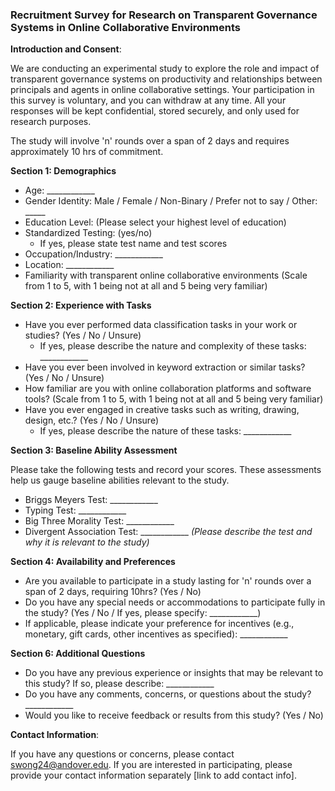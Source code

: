 ### Recruitment Survey for Research on Transparent Governance Systems in Online Collaborative Environments

**Introduction and Consent**:

We are conducting an experimental study to explore the role and impact of transparent governance systems on productivity and relationships between principals and agents in online collaborative settings. Your participation in this survey is voluntary, and you can withdraw at any time. All your responses will be kept confidential, stored securely, and only used for research purposes.

The study will involve 'n' rounds over a span of 2 days and requires approximately 10 hrs of commitment.

**Section 1: Demographics**

- Age: ____________
- Gender Identity: Male / Female / Non-Binary / Prefer not to say / Other: _____
- Education Level: (Please select your highest level of education)
- Standardized Testing: (yes/no)
    - If yes, please state test name and test scores
- Occupation/Industry: ____________
- Location: ____________
- Familiarity with transparent online collaborative environments (Scale from 1 to 5, with 1 being not at all and 5 being very familiar)

**Section 2: Experience with Tasks**

- Have you ever performed data classification tasks in your work or studies? (Yes / No / Unsure)
    - If yes, please describe the nature and complexity of these tasks: ____________
- Have you ever been involved in keyword extraction or similar tasks? (Yes / No / Unsure)
- How familiar are you with online collaboration platforms and software tools? (Scale from 1 to 5, with 1 being not at all and 5 being very familiar)
- Have you ever engaged in creative tasks such as writing, drawing, design, etc.? (Yes / No / Unsure)
    - If yes, please describe the nature of these tasks: ____________

**Section 3: Baseline Ability Assessment**

Please take the following tests and record your scores. These assessments help us gauge baseline abilities relevant to the study.

- Briggs Meyers Test: ____________
- Typing Test: ____________
- Big Three Morality Test: ____________
- Divergent Association Test: ____________ _(Please describe the test and why it is relevant to the study)_

**Section 4: Availability and Preferences**

- Are you available to participate in a study lasting for 'n' rounds over a span of 2 days, requiring 10hrs? (Yes / No)
- Do you have any special needs or accommodations to participate fully in the study? (Yes / No / If yes, please specify: ____________)
- If applicable, please indicate your preference for incentives (e.g., monetary, gift cards, other incentives as specified): ____________

**Section 6: Additional Questions**

- Do you have any previous experience or insights that may be relevant to this study? If so, please describe: ____________
- Do you have any comments, concerns, or questions about the study? ____________
- Would you like to receive feedback or results from this study? (Yes / No)

**Contact Information**:

If you have any questions or concerns, please contact [swong24@andover.edu](mailto:swong24@andover.edu). If you are interested in participating, please provide your contact information separately [link to add contact info].
